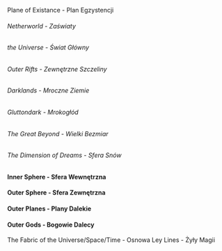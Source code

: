 Plane of Existance - Plan Egzystencji
###### Netherworld - Zaświaty
###### the Universe - Świat Główny
###### Outer Rifts - Zewnętrzne Szczeliny
###### Darklands - Mroczne Ziemie
###### Gluttondark - Mrokogłód

###### The Great Beyond - Wielki Bezmiar

###### The Dimension of Dreams - Sfera Snów
#### Inner Sphere - Sfera Wewnętrzna
#### Outer Sphere - Sfera Zewnętrzna


#### Outer Planes - Plany Dalekie
#### Outer Gods - Bogowie Dalecy

The Fabric of the Universe/Space/Time - Osnowa
Ley Lines - Żyły Magii